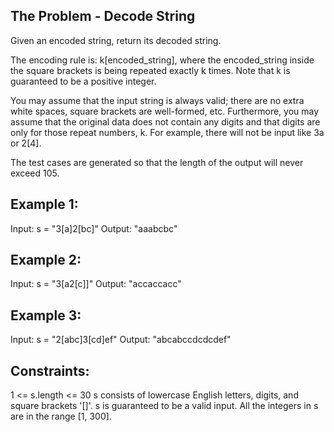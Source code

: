 ## The Problem - Decode String

Given an encoded string, return its decoded string.

The encoding rule is: k[encoded_string], where the encoded_string inside the square brackets is being repeated exactly k times. Note that k is guaranteed to be a positive integer.

You may assume that the input string is always valid; there are no extra white spaces, square brackets are well-formed, etc. Furthermore, you may assume that the original data does not contain any digits and that digits are only for those repeat numbers, k. For example, there will not be input like 3a or 2[4].

The test cases are generated so that the length of the output will never exceed 105.

## Example 1:

Input: s = "3[a]2[bc]"
Output: "aaabcbc"

## Example 2:

Input: s = "3[a2[c]]"
Output: "accaccacc"

## Example 3:

Input: s = "2[abc]3[cd]ef"
Output: "abcabccdcdcdef"

## Constraints:

1 <= s.length <= 30
s consists of lowercase English letters, digits, and square brackets '[]'.
s is guaranteed to be a valid input.
All the integers in s are in the range [1, 300].
